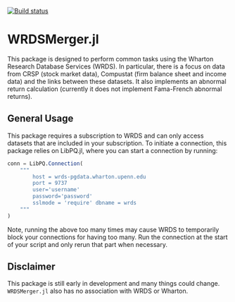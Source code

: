 [![Build status](https://github.com/junder873/WRDSMerger.jl/workflows/CI/badge.svg)](https://github.com/junder873/WRDSMerger.jl/actions)

# WRDSMerger.jl

This package is designed to perform common tasks using the Wharton Research Database Services (WRDS). In particular, there is a focus on data from CRSP (stock market data), Compustat (firm balance sheet and income data) and the links between these datasets. It also implements an abnormal return calculation (currently it does not implement Fama-French abnormal returns).

## General Usage

This package requires a subscription to WRDS and can only access datasets that are included in your subscription. To initiate a connection, this package relies on LibPQ.jl, where you can start a connection by running:

```julia
conn = LibPQ.Connection(
    """
        host = wrds-pgdata.wharton.upenn.edu 
        port = 9737
        user='username' 
        password='password'
        sslmode = 'require' dbname = wrds
    """
)
```

Note, running the above too many times may cause WRDS to temporarily block your connections for having too many. Run the connection at the start of your script and only rerun that part when necessary.

## Disclaimer

This package is still early in development and many things could change. `WRDSMerger.jl` also has no association with WRDS or Wharton.